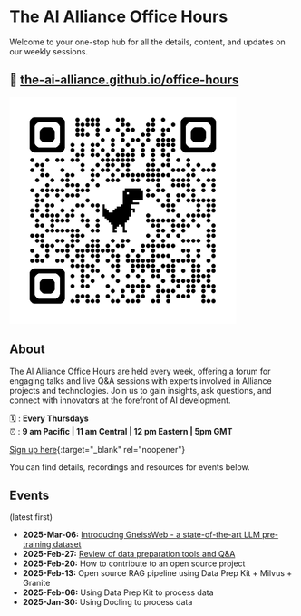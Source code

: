 # The AI Alliance Office Hours

Welcome to your one-stop hub for all the details, content, and updates on our weekly sessions.


## 🔗 [the-ai-alliance.github.io/office-hours](https://the-ai-alliance.github.io/office-hours/)

<img src="assets/qrcode_the-ai-alliance.github.io.png" width="400px">


## About

The AI Alliance Office Hours are held every week, offering a forum for engaging talks and live Q&A sessions with experts involved in Alliance projects and technologies. Join us to gain insights, ask questions, and connect with innovators at the forefront of AI development.


🗓️ : **Every Thursdays**  
⏰ : **9 am Pacific | 11 am Central | 12 pm Eastern | 5pm GMT**

[Sign up here](https://www.meetup.com/ibm-developer-sf-bay-area-meetup/?eventOrigin=event_home_page){:target="_blank" rel="noopener"}

You can find details,  recordings and resources for events below.

## Events

(latest first)
- **2025-Mar-06:** [Introducing GneissWeb -  a state-of-the-art LLM pre-training dataset](events/2025-03-06__gneissweb.md)
- **2025-Feb-27:** [Review of data preparation tools and Q&A](events/2025-02-27__data-prep-review.md)
- **2025-Feb-20:** How to contribute to an open source project
- **2025-Feb-13:** Open source RAG pipeline using Data Prep Kit + Milvus + Granite
- **2025-Feb-06:** Using Data Prep Kit to process data
- **2025-Jan-30:** Using Docling to process data